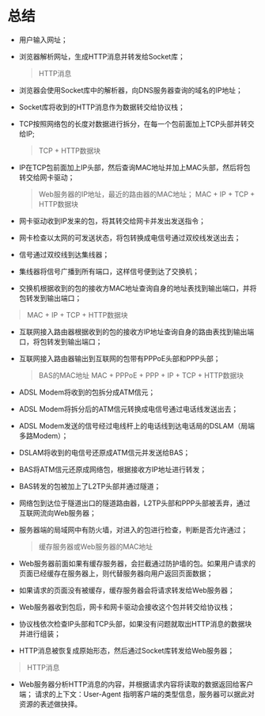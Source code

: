# 总结

- 用户输入网址；

- 浏览器解析网址，生成HTTP消息并转发给Socket库；
  > HTTP消息

- 浏览器会使用Socket库中的解析器，向DNS服务器查询的域名的IP地址；

- Socket库将收到的HTTP消息作为数据转交给协议栈；

- TCP按照网络包的长度对数据进行拆分，在每一个包前面加上TCP头部并转交给IP;
  > TCP + HTTP数据块

- IP在TCP包前面加上IP头部，然后查询MAC地址并加上MAC头部，然后将包转交给网卡驱动；
  > Web服务器的IP地址，最近的路由器的MAC地址；
   MAC + IP + TCP + HTTP数据块

- 网卡驱动收到IP发来的包，将其转交给网卡并发出发送指令；

- 网卡检查以太网的可发送状态，将包转换成电信号通过双绞线发送出去；

- 信号通过双绞线到达集线器；

- 集线器将信号广播到所有端口，这样信号便到达了交换机；

- 交换机根据收到的包的接收方MAC地址查询自身的地址表找到输出端口，并将包转发到输出端口；
 >  MAC + IP + TCP + HTTP数据块

- 互联网接入路由器根据收到的包的接收方IP地址查询自身的路由表找到输出端口，将包转发到输出端口；

- 互联网接入路由器输出到互联网的包带有PPPoE头部和PPP头部；
  > BAS的MAC地址
  > MAC + PPPoE + PPP + IP + TCP + HTTP数据块

- ADSL Modem将收到的包拆分成ATM信元；

- ADSL Modem将拆分后的ATM信元转换成电信号通过电话线发送出去；

- ADSL Modem发送的信号经过电线杆上的电话线到达电话局的DSLAM（局端多路Modem）；

- DSLAM将收到的电信号还原成ATM信元并发送给BAS；

- BAS将ATM信元还原成网络包，根据接收方IP地址进行转发；

- BAS转发的包被加上了L2TP头部并通过隧道；

- 网络包到达位于隧道出口的隧道路由器，L2TP头部和PPP头部被丢弃，通过互联网流向Web服务器；

- 服务器端的局域网中有防火墙，对进入的包进行检查，判断是否允许通过；
  > 缓存服务器或Web服务器的MAC地址

- Web服务器前面如果有缓存服务器，会拦截通过防护墙的包。如果用户请求的页面已经缓存在服务器上，则代替服务器向用户返回页面数据；

- 如果请求的页面没有被缓存，缓存服务器会将请求转发给Web服务器；

- Web服务器收到包后，网卡和网卡驱动会接收这个包并转交给协议栈；

- 协议栈依次检查IP头部和TCP头部，如果没有问题就取出HTTP消息的数据块并进行组装；

- HTTP消息被恢复成原始形态，然后通过Socket库转发给Web服务器；
 > HTTP消息

- Web服务器分析HTTP消息的内容，并根据请求内容将读取的数据返回给客户端；
请求的上下文：User-Agent
指明客户端的类型信息，服务器可以据此对资源的表述做抉择。
